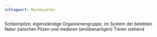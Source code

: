 ```yaml
---
schlagwort: Myxomyzeten
---
```

Schleimpilze; eigenständige Organismengruppe, im System der belebten Natur zwischen Pilzen und niederen (amöbenartigen) Tieren stehend

